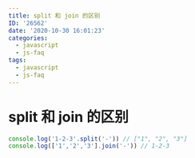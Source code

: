 ```yaml
---
title: split 和 join 的区别
ID: '26562'
date: '2020-10-30 16:01:23'
categories:
  - javascript
  - js-faq
tags:
  - javascript
  - js-faq
---
```


# split 和 join 的区别

``` js 
console.log('1-2-3'.split('-')) // ["1", "2", "3"]
console.log(['1','2','3'].join('-')) // 1-2-3
```
 
 
 
 
 
 
 
 
 
 
 
 
 
 
 
 
 
 
 
